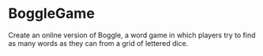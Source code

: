 # BoggleGame
Create an online version of Boggle, a word game in which players try to find as many words as they can from a grid of lettered dice.
